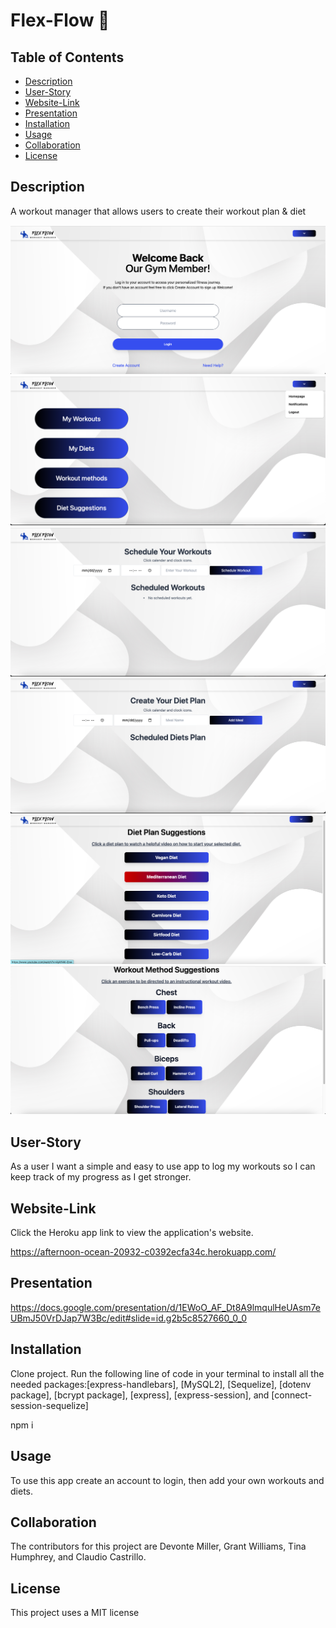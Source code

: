 # Flex-Flow 💪

## Table of Contents
 * [Description](#Description)
 * [User-Story](#User-Story)
 * [Website-Link](#Website-Link)
 * [Presentation](#Presentation)
 * [Installation](#Installation)
 * [Usage](#Usage)
 * [Collaboration](#Collaboration)
 * [License](#License)

## Description 
A workout manager that allows users to create their workout plan & diet

<img src="./public/assets/loginpage.png" alt="Login Page Screenshot"/>

<img src="./public/assets/hompage.png" alt="Homepage Screenshot"/>

<img src="./public/assets/scheduledworkouts.png" alt="Schedule Workouts Page Screenshot"/>

<img src="./public/assets/scheduleddiets.png" alt="Schedule Diets Page Screenshot"/>

<img src="./public/assets/dietplansuggestions.png" alt="Diet Plan Suggestions Page Screenshot"/>

<img src="./public/assets/workoutmethods.png" alt="Workout Methods Page Screenshot"/>

## User-Story
As a user I want a simple and easy to use app to log my workouts so I can keep track of my progress as I get stronger.

## Website-Link
Click the Heroku app link to view the application's website. 

https://afternoon-ocean-20932-c0392ecfa34c.herokuapp.com/


## Presentation

https://docs.google.com/presentation/d/1EWoO_AF_Dt8A9lmqulHeUAsm7eUBmJ50VrDJap7W3Bc/edit#slide=id.g2b5c8527660_0_0

## Installation
Clone project. Run the following line of code in your terminal to install all the needed packages:[express-handlebars], [MySQL2], [Sequelize], [dotenv package], [bcrypt package], [express], [express-session], and [connect-session-sequelize]

npm i

## Usage 
To use this app create an account to login, then add your own workouts and diets.

## Collaboration
The contributors for this project are Devonte Miller, Grant Williams, Tina Humphrey, and Claudio Castrillo.
 
## License
This project uses a MIT license 

